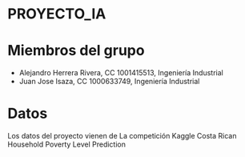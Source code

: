 # PROYECTO_IA

# Miembros del grupo
- Alejandro Herrera Rivera, CC 1001415513, Ingeniería Industrial
- Juan Jose Isaza, CC 1000633749, Ingeniería Industrial

# Datos
Los datos del proyecto vienen de La competición Kaggle Costa Rican Household Poverty Level Prediction

